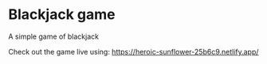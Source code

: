 # Blackjack game
 A simple game of blackjack 

Check out the game live using: https://heroic-sunflower-25b6c9.netlify.app/
